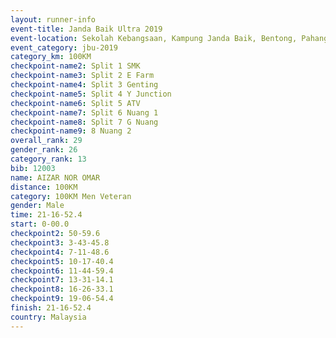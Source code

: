 ```yaml
---
layout: runner-info 
event-title: Janda Baik Ultra 2019
event-location: Sekolah Kebangsaan, Kampung Janda Baik, Bentong, Pahang, Malaysia
event_category: jbu-2019 
category_km: 100KM 
checkpoint-name2: Split 1 SMK 
checkpoint-name3: Split 2 E Farm 
checkpoint-name4: Split 3 Genting 
checkpoint-name5: Split 4 Y Junction 
checkpoint-name6: Split 5 ATV 
checkpoint-name7: Split 6 Nuang 1 
checkpoint-name8: Split 7 G Nuang 
checkpoint-name9: 8 Nuang 2 
overall_rank: 29
gender_rank: 26
category_rank: 13
bib: 12003
name: AIZAR NOR OMAR
distance: 100KM
category: 100KM Men Veteran
gender: Male
time: 21-16-52.4
start: 0-00.0
checkpoint2: 50-59.6
checkpoint3: 3-43-45.8
checkpoint4: 7-11-48.6
checkpoint5: 10-17-40.4
checkpoint6: 11-44-59.4
checkpoint7: 13-31-14.1
checkpoint8: 16-26-33.1
checkpoint9: 19-06-54.4
finish: 21-16-52.4
country: Malaysia
---
```

